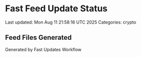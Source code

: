 # Fast Feed Update Status
Last updated: Mon Aug 11 21:58:16 UTC 2025
Categories: crypto

## Feed Files Generated

Generated by Fast Updates Workflow
